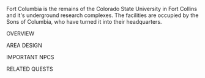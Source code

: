 Fort Columbia is the remains of the Colorado State University in Fort Collins and it's underground research complexes. The facilities are occupied by the Sons of Columbia, who have turned it into their headquarters.

OVERVIEW

AREA DESIGN

IMPORTANT NPCS

RELATED QUESTS
